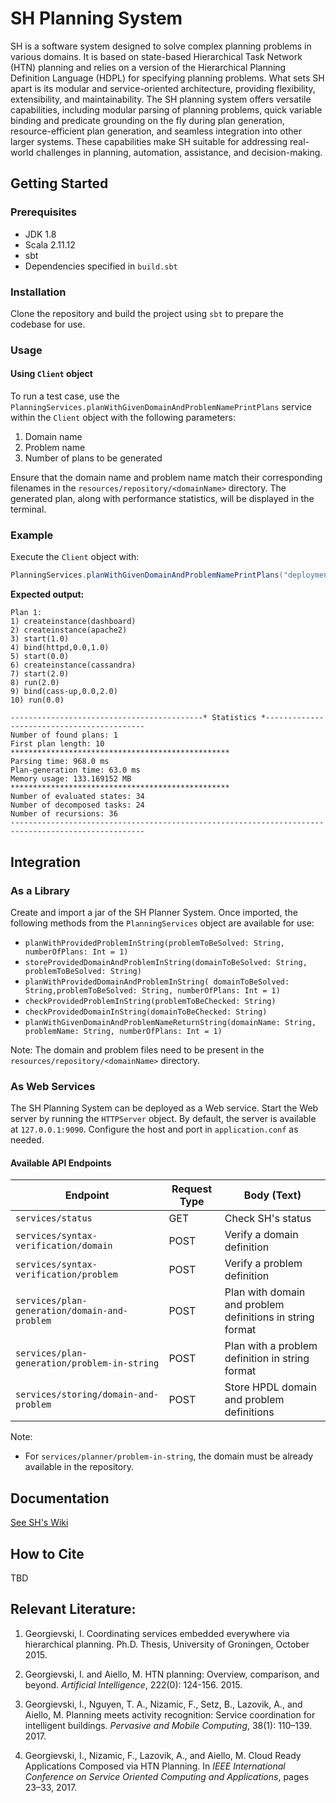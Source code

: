 # SH Planning System

SH is a software system designed to solve complex planning problems in various domains. It is based on state-based Hierarchical Task Network (HTN) planning and relies on a version of the Hierarchical Planning Definition Language (HDPL) for specifying planning problems. What sets SH apart is its modular and service-oriented architecture, providing flexibility, extensibility, and maintainability. The SH planning system offers versatile capabilities, including modular parsing of planning problems, quick variable binding and predicate grounding on the fly during plan generation, resource-efficient plan generation, and seamless integration into other larger systems. These capabilities make SH suitable for addressing real-world challenges in planning, automation, assistance, and decision-making.

## Getting Started

### Prerequisites

- JDK 1.8
- Scala 2.11.12
- sbt 
- Dependencies specified in `build.sbt`

### Installation
Clone the repository and build the project using `sbt` to prepare the codebase for use.

### Usage

#### Using `Client` object

To run a test case, use the `PlanningServices.planWithGivenDomainAndProblemNamePrintPlans` service within the `Client` object with the following parameters:

1. Domain name
2. Problem name
3. Number of plans to be generated

Ensure that the domain name and problem name match their corresponding filenames in the `resources/repository/<domainName>` directory. The generated plan, along with performance statistics, will be displayed in the terminal.

### Example

Execute the `Client` object with:
```scala
PlanningServices.planWithGivenDomainAndProblemNamePrintPlans("deployment", "p-dashboard", 1)
```

**Expected output:**

```    
Plan 1:
1) createinstance(dashboard)
2) createinstance(apache2)
3) start(1.0)
4) bind(httpd,0.0,1.0)
5) start(0.0)
6) createinstance(cassandra)
7) start(2.0)
8) run(2.0)
9) bind(cass-up,0.0,2.0)
10) run(0.0)

-------------------------------------------* Statistics *-------------------------------------------
Number of found plans: 1
First plan length: 10
*************************************************
Parsing time: 968.0 ms
Plan-generation time: 63.0 ms
Memory usage: 133.169152 MB
*************************************************
Number of evaluated states: 34
Number of decomposed tasks: 24
Number of recursions: 36
----------------------------------------------------------------------------------------------------
```

## Integration

### As a Library

Create and import a jar of the SH Planner System. Once imported, the following methods from the `PlanningServices` object are available for use:

- `planWithProvidedProblemInString(problemToBeSolved: String, numberOfPlans: Int = 1)`
- `storeProvidedDomainAndProblemInString(domainToBeSolved: String, problemToBeSolved: String)`
- `planWithProvidedDomainAndProblemInString( domainToBeSolved: String,problemToBeSolved: String, numberOfPlans: Int = 1)`
- `checkProvidedProblemInString(problemToBeChecked: String)`
- `checkProvidedDomainInString(domainToBeChecked: String)`
- `planWithGivenDomainAndProblemNameReturnString(domainName: String, problemName: String, numberOfPlans: Int = 1)` 

Note: The domain and problem files need to be present in the `resources/repository/<domainName>` directory.


### As Web Services

The SH Planning System can be deployed as a Web service. Start the Web server by running the `HTTPServer` object. By default, the server is available at `127.0.0.1:9090`. Configure the host and port in `application.conf` as needed.    

#### Available API Endpoints

| Endpoint                                      | Request Type | Body (Text)                                               |
|-----------------------------------------------|--------------|-----------------------------------------------------------|
| `services/status`                             | GET          | Check SH's status                                         |
| `services/syntax-verification/domain`         | POST         | Verify a domain definition                                |
| `services/syntax-verification/problem`        | POST         | Verify a problem definition                               |
| `services/plan-generation/domain-and-problem` | POST         | Plan with domain and problem definitions in string format |
| `services/plan-generation/problem-in-string`  | POST         | Plan with a problem definition in string format           |
| `services/storing/domain-and-problem`         | POST         | Store HPDL domain and problem definitions                 |

Note:

- For `services/planner/problem-in-string`, the domain must be already available in the repository.


## Documentation

[See SH's Wiki](https://github.com/PlanX-Universe/sh/wiki/)



## How to Cite

TBD



## Relevant Literature:

1. Georgievski, I. Coordinating services embedded everywhere via hierarchical planning. Ph.D. Thesis, University of Groningen, October 2015.

2. Georgievski, I. and Aiello, M. HTN planning: Overview, comparison, and beyond. *Artificial Intelligence*, 222(0): 124-156. 2015.

3. Georgievski, I., Nguyen, T. A., Nizamic, F., Setz, B., Lazovik, A., and Aiello, M. Planning meets activity recognition: Service coordination for intelligent buildings. *Pervasive and Mobile Computing*, 38(1): 110–139. 2017.

4. Georgievski, I., Nizamic, F., Lazovik, A., and Aiello, M. Cloud Ready Applications Composed via HTN Planning. In *IEEE International Conference on Service Oriented Computing and Applications*, pages 23–33, 2017.
